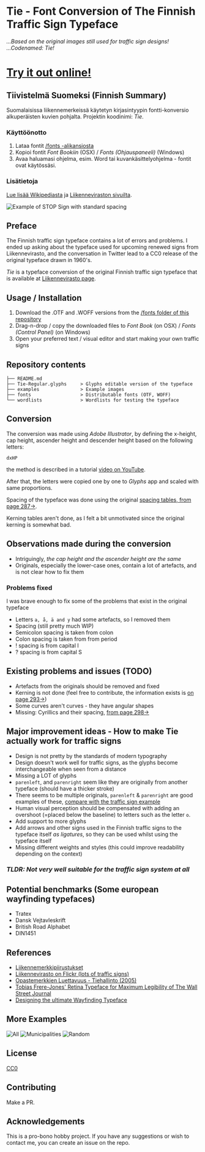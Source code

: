 # Tie - Font Conversion of The Finnish Traffic Sign Typeface

*...Based on the original images still used for traffic sign designs!*
*...Codenamed: Tie!*

# [Try it out online!](https://thevangelist.github.io/tie/)

## Tiivistelmä Suomeksi (Finnish Summary)

Suomalaisissa liikennemerkeissä käytetyn kirjasintyypin fontti-konversio alkuperäisten kuvien pohjalta. Projektin koodinimi: *Tie*.

### Käyttöönotto

1. Lataa fontit [/fonts -alikansiosta](./fonts)
2. Kopioi fontit *Font Bookiin* (OSX) / *Fonts (Ohjauspaneeli)* (Windows)
3. Avaa haluamasi ohjelma, esim. Word tai kuvankäsittelyohjelma - fontit ovat käytössäsi.

### Lisätietoja

[Lue lisää Wikipediasta](https://fi.wikipedia.org/wiki/Liikennemerkit_Suomessa) ja [Liikenneviraston sivuilta](https://www.liikennevirasto.fi/avoindata/tietoaineistot/liikennemerkkien-kirjasintyyppi).

![Example of STOP Sign with standard spacing](./examples/stop.png "Example of STOP Sign with standard spacing")

## Preface

The Finnish traffic sign typeface contains a lot of errors and problems. I ended up asking about the typeface used for upcoming renewed signs from Liikennevirasto, and the conversation in Twitter lead to a CC0 release of the original typeface drawn in 1960's.

*Tie*  is a typeface conversion of the original Finnish traffic sign typeface that is available at [Liikennevirasto page](https://www.liikennevirasto.fi/avoindata/tietoaineistot/liikennemerkkien-kirjasintyyppi).

## Usage / Installation

1. Download the .OTF and .WOFF versions from the [/fonts folder of this repository](./fonts)
2. Drag-n-drop / copy the downloaded files to *Font Book* (on OSX) / *Fonts (Control Panel)* (on Windows)
3. Open your preferred text / visual editor and start making your own traffic signs

## Repository contents

```
├── README.md
├── Tie-Regular.glyphs     > Glyphs editable version of the typeface
├── examples               > Example images
├── fonts                  > Distributable fonts (OTF, WOFF)
└── wordlists              > Wordlists for testing the typeface
```

## Conversion

The conversion was made using *Adobe Illustrator*, by defining the x-height, cap height, ascender height and descender height based on the following letters:

```
dxHP
```

the method is described in a tutorial [video on YouTube](https://www.youtube.com/watch?v=gC9g-1PttJ0).

After that, the letters were copied one by one to *Glyphs* app and scaled with same proportions.

Spacing of the typeface was done using the original [spacing tables, from page 287->](https://julkaisut.liikennevirasto.fi/thohje/pdf/liikennemerkkipiirustukset_osa2_19092013.pdf).

Kerning tables aren't done, as I felt a bit unmotivated since the original kerning is somewhat bad.

## Observations made during the conversion

* Intriguingly, *the cap height and the ascender height are the same*
* Originals, especially the lower-case ones, contain a lot of artefacts, and is not clear how to fix them

### Problems fixed

I was brave enough to fix some of the problems that exist in the original typeface

* Letters `a, å, ä and y` had some artefacts, so I removed them
* Spacing (still pretty much WIP)
* Semicolon spacing is taken from colon
* Colon spacing is taken from from period
* ! spacing is from capital I
* ? spacing is from capital S

## Existing problems and issues (TODO)

* Artefacts from the originals should be removed and fixed
* Kerning is not done (feel free to contribute, the information exists is [on page 293->](https://julkaisut.liikennevirasto.fi/thohje/pdf/liikennemerkkipiirustukset_osa2_19092013.pdf))
* Some curves aren't curves - they have angular shapes
* Missing: Cyrillics and their spacing, [from page 298->](https://julkaisut.liikennevirasto.fi/thohje/pdf/liikennemerkkipiirustukset_osa2_19092013.pdf)

## Major improvement ideas - How to make Tie actually work for traffic signs

* Design is not pretty by the standards of modern typography
* Design doesn't work well for traffic signs, as the glyphs become interchangeable when seen from a distance
* Missing a LOT of glyphs
* `parenleft`, and `parenright` seem like they are originally from another typeface (should have a thicker stroke)
* There seems to be multiple originals, `parenleft` & `parenright` are good examples of these, [compare with the traffic sign example](https://www.flickr.com/photos/liikennevirasto/22534979571/in/album-72157658087418073/)
* Human visual perception should be compensated with adding an overshoot (=placed below the baseline) to letters such as the letter `o`.
* Add support to more glyphs
* Add arrows and other signs used in the Finnish traffic signs to the typeface itself *as ligatures*, so they can be used whilst using the typeface itself
* Missing different weights and styles (this could improve readability depending on the context)

### _TLDR: *Not very well suitable for the traffic sign system at all*_

## Potential benchmarks (Some european wayfinding typefaces)

* Tratex
* Dansk Vejtavleskrift
* British Road Alphabet
* DIN1451

## References

* [Liikennemerkkipiirustukset](https://julkaisut.liikennevirasto.fi/thohje/pdf/liikennemerkkipiirustukset_osa2_19092013.pdf)
* [Liikennevirasto on Flickr (lots of traffic signs)](https://www.flickr.com/photos/liikennevirasto/albums/with/72157660385178002)
* [Opastemerkkien Luettavuus - Tiehallinto (2005)](https://julkaisut.liikennevirasto.fi/pdf/3200927-vopastusmerkkienluettavuu.pdf)
* [Tobias Frere-Jones' Retina Typeface for Maximum Legibility of The Wall Street Journal](http://www.howdesign.com/design-business/design-news/retina-typeface-frere-jones-type/)
* [Designing the ultimate Wayfinding Typeface](https://typography.guru/journal/designing-the-ultimate-wayfinding-typeface-r30/)

## More Examples

![All](./examples/all.png "All glyphs")
![Municipalities](./examples/municipalities.png "Municipalities")
![Random](./examples/random.png "Random")

## License

[CC0](LICENSE)

## Contributing

Make a PR.

## Acknowledgements

This is a pro-bono hobby project. If you have any suggestions or wish to contact me, you can create an issue on the repo.
